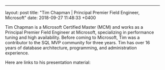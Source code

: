---
layout: post
title:  "Tim Chapman | Principal Premier Field Engineer, Microsoft"
date:   2018-09-27 11:48:33 +0400

Tim Chapman is a Microsoft Certified Master (MCM) and works as a Principal Premier Field Engineer at Microsoft, specializing in performance tuning and high availability. Before coming to Microsoft, Tim was a contributor to the SQL MVP community for three years. Tim has over 16 years of database architecture, programming, and administration experience. 

Here are links to his presentation material:

